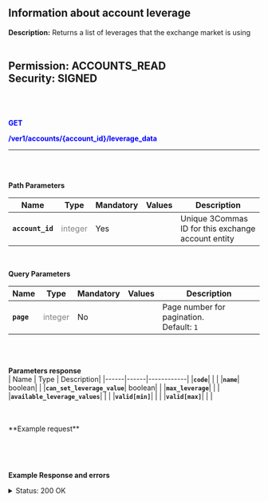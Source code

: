 ## Information about account leverage<br>

**Description:** Returns a list of leverages that the exchange market is using<br>
<br>

**Permission:** ACCOUNTS_READ<br>
**Security:** SIGNED<br>
<br>
<br>
----------

<mark style="color:blue;background-color:white" > **GET**

<mark style="color:blue;background-color:white" > **/ver1/accounts/{account_id}/leverage_data**

----------
<br>
<br>

**Path Parameters**<br>

| Name | Type |	Mandatory |	Values	| Description|
|------|------|-----------|-----------------|------------|
|**`account_id`**  | <mark style="color:grey;background-color:white"> integer | Yes |  | Unique 3Commas ID for this exchange account entity |

<br>

**Query Parameters**<br>

| Name | Type |	Mandatory |	Values	| Description|
|------|------|-----------|-----------------|------------|
|**`page`**  | <mark style="color:grey;background-color:white">integer	| No |  | Page number for pagination.<br>Default: `1`  |

<br>
<br>

**Parameters response**<br>
| Name | Type |	Description|
|------|------|------------|
|**`code`**|  |  |
|**`name`**| boolean|  |
|**`can_set_leverage_value`**| boolean|  |
|**`max_leverage`**|  |  |
|**`available_leverage_values`**|  |  |
|**`valid[min]`**|  |  |
|**`valid[max]`**|  |  |

<br>
<br>
**Example request**<br>

```json

```
<br>
<br>

**Example Response and errors**<br>
<details>
<summary>Status: 200 OK</summary><br>
```json
[
    {
        "code": "none",
        "name": "Not specified",
        "can_set_leverage_value": false,
        "max_leverage": null,
        "available_leverage_values": [],
        "valid": {}
    },
    {
        "code": "cross",
        "name": "Cross",
        "can_set_leverage_value": true,
        "available_leverage_values": [],
        "max_leverage": null,
        "valid": {
            "min": "1.0",
            "max": null
        }
    },
    {
        "code": "isolated",
        "name": "Isolated",
        "can_set_leverage_value": true,
        "available_leverage_values": [],
        "max_leverage": null,
        "valid": {
            "min": "1.0",
            "max": null
        }
    }
]
```
</details>